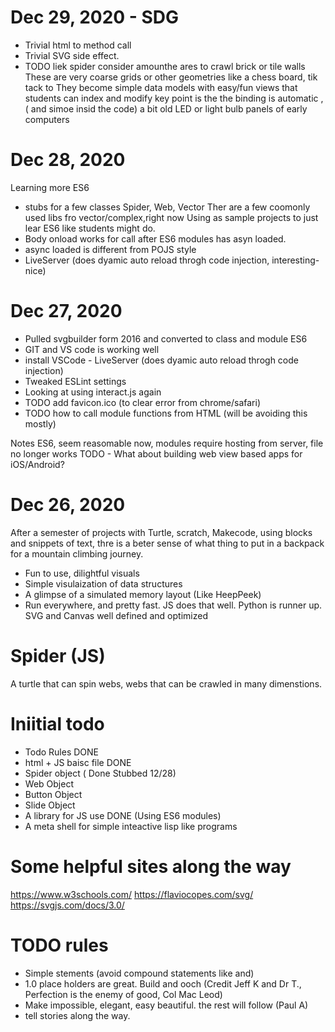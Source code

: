 # Dec 29, 2020 - SDG
* Trivial html to method call
* Trivial SVG side effect.
* TODO liek spider consider amounthe ares to crawl brick or tile walls
These are very coarse grids or other geometries like a chess board, tik tack to
They become simple data models with easy/fun views that students can index and modify
key point is the the binding is automatic , ( and simoe insid the code) a bit
old LED or light bulb panels of early computers

# Dec 28, 2020
Learning more ES6
* stubs for a few classes Spider, Web, Vector
Ther are a few coomonly used libs fro vector/complex,right now
Using as sample projects to just lear ES6 like students might do.
* Body onload works for call after ES6 modules has asyn loaded.
* async loaded is different from POJS style
* LiveServer (does dyamic auto reload throgh code injection, interesting-nice)

# Dec 27, 2020
* Pulled svgbuilder form 2016 and converted to class and module ES6
* GIT and VS code is working well
* install VSCode - LiveServer (does dyamic auto reload throgh code injection)
* Tweaked ESLint settings
* Looking at using interact.js again
* TODO add favicon.ico (to clear error from chrome/safari)
* TODO how to call module functions from HTML (will be avoiding this mostly)

Notes ES6, seem reasomable now, modules require hosting from server, file no longer works
TODO - What about building web view based apps for iOS/Android?

# Dec 26, 2020
After a semester of projects with Turtle, scratch, Makecode, using blocks and snippets of text, thre is a beter sense of what thing to put in a backpack for a mountain climbing journey. 

* Fun to use, dilightful visuals
* Simple visulaization of data structures
* A glimpse of a simulated memory layout (Like HeepPeek) 
* Run everywhere, and pretty fast. JS does that well. Python is runner up. SVG and Canvas well defined and optimized

# Spider (JS) 
A turtle that can spin webs, webs that can be crawled in many dimenstions. 


# Iniitial todo
* Todo Rules DONE
* html + JS baisc file DONE
* Spider object  ( Done Stubbed 12/28)
* Web Object
* Button Object
* Slide Object
* A library for JS use DONE (Using ES6 modules)
* A meta shell for simple inteactive lisp like programs

# Some helpful sites along the way
https://www.w3schools.com/
https://flaviocopes.com/svg/
https://svgjs.com/docs/3.0/

# TODO rules
* Simple stements (avoid compound statements like and)
* 1.0 place holders are great. Build and ooch (Credit Jeff K and Dr T., Perfection is the enemy of good, Col Mac Leod)
* Make impossible, elegant, easy beautiful. the rest will follow (Paul A)
* tell stories along the way.
